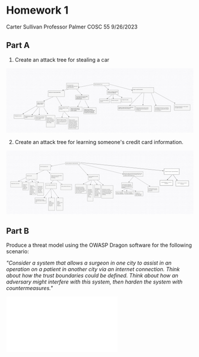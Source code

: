 # Homework 1
Carter Sullivan
Professor Palmer
COSC 55
9/26/2023

## Part A

1. Create an attack tree for stealing a car

![car attack tree](car-attack-tree.png)  

2. Create an attack tree for learning someone's credit card information.

![credit card attack tree](credit-card-attack-tree.png)  

## Part B

Produce a threat model using the OWASP Dragon software for the following
scenario:

*"Consider a system that allows a surgeon in one city to assist in an operation
on a patient in another city via an internet connection. Think about how the
trust boundaries could be defined. Think about how an adversary might
interfere with this system, then harden the system with countermeasures."*


![threat model](surgeon-app-threat-model.pdf)  



